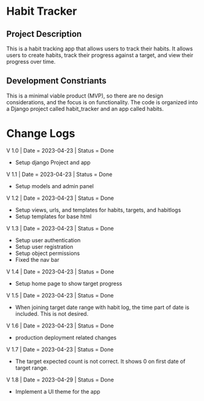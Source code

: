 # Habit Tracker
## Project Description
This is a habit tracking app that allows users to track their habits. It allows users to create habits, track their progress against a target, and view their progress over time.

## Development Constriants
This is a minimal viable product (MVP), so there are no design considerations, and the focus is on functionality. The code is organized into a Django project called habit_tracker and an app called habits.


# Change Logs

V 1.0 | Date = 2023-04-23 | Status = Done 
- Setup django Project and app 

V 1.1 | Date = 2023-04-23 | Status = Done 
- Setup models and admin panel

V 1.2 | Date = 2023-04-23 | Status = Done
- Setup views, urls, and templates for habits, targets, and habitlogs 
- Setup templates for base html

V 1.3 | Date = 2023-04-23 | Status = Done
- Setup user authentication
- Setup user registration
- Setup object permissions
- Fixed the nav bar

V 1.4 | Date = 2023-04-23 | Status = Done
- Setup home page to show target progress

V 1.5 | Date = 2023-04-23 | Status = Done
- When joining target date range with habit log, the time part of date is included. This is not desired.

V 1.6 | Date = 2023-04-23 | Status = Done
- production deployment related changes

V 1.7 | Date = 2023-04-23 | Status = Done
- The target expected count is not correct. It shows 0 on first date of target range.

V 1.8 | Date = 2023-04-29 | Status = Done
- Implement a UI theme for the app